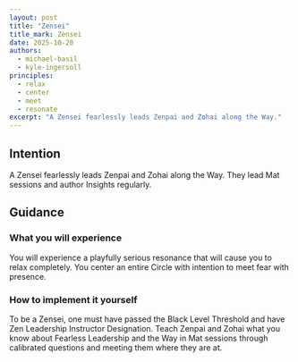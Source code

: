 ```yaml
---
layout: post
title: "Zensei"
title_mark: Zensei
date: 2025-10-20
authors:
  - michael-basil
  - kyle-ingersoll
principles:
  - relax
  - center
  - meet
  - resonate
excerpt: "A Zensei fearlessly leads Zenpai and Zohai along the Way."
---
```


## Intention

A Zensei fearlessly leads Zenpai and Zohai along the Way. They lead Mat sessions and author Insights regularly.

## Guidance

### What you will experience

You will experience a playfully serious resonance that will cause you to relax completely. You center an entire Circle with intention to meet fear with presence.

### How to implement it yourself

To be a Zensei, one must have passed the Black Level Threshold and have Zen Leadership Instructor Designation. Teach Zenpai and Zohai what you know about Fearless Leadership and the Way in Mat sessions through calibrated questions and meeting them where they are at.
